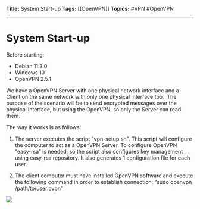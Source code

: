 **Title:** System Start-up
**Tags:** [[OpenVPN]]
**Topics:** #VPN #OpenVPN 

---
# System Start-up
Before starting:
-   Debian 11.3.0
-   Windows 10 
-   OpenVPN 2.5.1

We have a OpenVPN Server with one physical network interface and a Client on the same network with only one physical interface too. 
The purpose of the scenario will be to send encrypted messages over the physical interface, but using the OpenVPN, so only the Server can read them.

The way it works is as follows:
1.  The server executes the script "vpn-setup.sh". This script will configure the computer to act as a OpenVPN Server. To configure OpenVPN “easy-rsa” is needed, so the script also configures key management using easy-rsa repository. It also generates 1 configuration file for each user.

2.  The client computer must have installed OpenVPN software and execute the following command in order to establish connection:
	“sudo openvpn /path/to/user.ovpn”


![](https://lh3.googleusercontent.com/dSMY3cPoiFyLhtVy2suZdOzoEDWhIfI31WtNPLap922RKL-tcVdpwDTZ8QfbgHW1CrMUxZFoNfQBnXcvxrhUJZUNz6P5bKHiJWQG495l6FgRAMFzaHF9CXurWKtPiIGBdRhNeltVmyFVM4aWSw)
